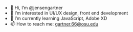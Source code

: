 - 👋 Hi, I’m @jensengartner
- 👀 I’m interested in UI/UX design, front end development
- 🌱 I’m currently learning JavaScript, Adobe XD
- 📫 How to reach me: gartner.66@osu.edu

<!---
jensengartner/jensengartner is a ✨ special ✨ repository because its `README.md` (this file) appears on your GitHub profile.
You can click the Preview link to take a look at your changes.
--->
